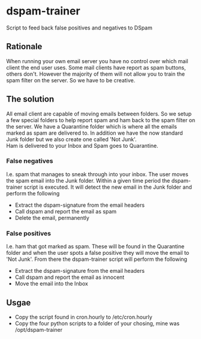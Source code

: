 # dspam-trainer

Script to feed back false positives and negatives to DSpam

## Rationale
When running your own email server you have no control over which mail client the end user uses. Some mail clients have report as spam buttons, others don't. However the majority of them will not allow you to train the spam filter on the server. So we have to be creative.

## The solution
All email client are capable of moving emails between folders. So we setup a few special folders to help report spam and ham back to the spam filter on the server. 
We have a Quarantine folder which is where all the emails marked as spam are delivered to. In addition we have the now standard Junk folder but we also create one called 'Not Junk'.  
Ham is delivered to your Inbox and Spam goes to Quarantine.
### False negatives
I.e. spam that manages to sneak through into your inbox. The user moves the spam email into the Junk folder. Within a given time period the dspam-trainer script is executed. It will detect the new email in the Junk folder and perform the following

 - Extract the dspam-signature from the email headers
 - Call dspam and report the email as spam
 - Delete the email, permanently

### False positives
I.e. ham that got marked as spam. These will be found in the Quarantine folder and when the user spots a false positive they will move the email to 'Not Junk'. From there the dspam-trainer script will perform the following

- Extract the dspam-signature from the email headers
- Call dspam and report the email as innocent
- Move the email into the Inbox 

## Usgae

- Copy the script found in cron.hourly to /etc/cron.hourly
- Copy the four python scripts to a folder of your chosing, mine was /opt/dspam-trainer

